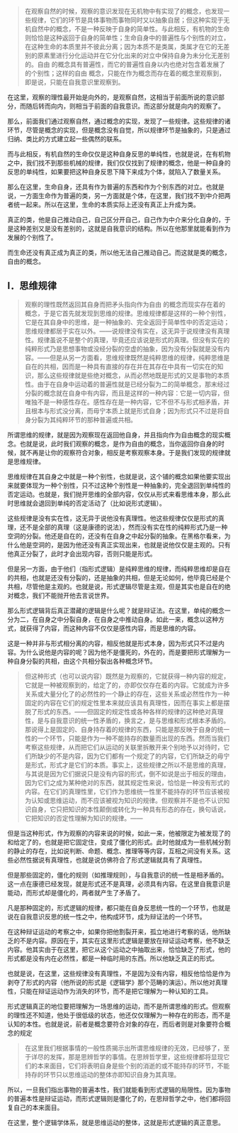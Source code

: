 <blockquote data-pid="qh9y1RBE">在观察自然的时候，观察的意识发现在无机物中有实现了的概念，也发现一些规律，它们的环节是具体事物而事物同时又以抽象自居；但这种实现于无机自然中的概念，不是一种反映于自身的简单性。与此相反，有机物的生命则恰恰是这种返回于自身的简单性；生命自身中的普遍性与个别性的对立，在这种生命的本质里并不彼此分离；因为本质不是类属，类属才在它的无差别的原素里进行分化运动并在它分化出来的对立中保持自身为未分化无差别的。自由 的概念具有普遍性，而它的普遍性自身以内也绝对包含着发展了的个别性；这样的自由 概念，只能在作为概念而存在着的概念里观察到，即是说，只能在自我意识里观察到。</blockquote><p data-pid="GqOqzGw0">在这里，观察的理性最开始是向外的，是观察自然，这相当于前面所说的意识部分，而随后转而向内，则相当于前面的自我意识。而这部分就是向内的观察了。</p><p data-pid="0ZztyiLH">那么，前面我们通过观察自然，通过概念的实现，发现了一些规律。这些规律的诸环节，尽管是概念的实现，但是概念没有自觉，所以规律环节是抽象的，只是通过归纳、类比的方式建立起一些偶然的联系。</p><p data-pid="2mxxjwNj">而与此相反，有机自然的生命仅仅是这种自身反思的单纯性，也就是说，在有机物之中，我们找不到那些机械的规律，我们仅仅找到了规律的概念，他是一种自身的反思的单纯性，如果要把这种自身反思下降下来成为个体，就陷入了数量关系。</p><p data-pid="mqpwj4J5">那么在这里，生命自身，还具有作为普遍的东西和作为个别东西的对立。也就是说，一方面生命作为普遍的类，另一方面就是个体，在这里，我们找不到中介把两者统一起来。所以在这里，生命的本质实际上还没有真正上升成为类。</p><p data-pid="5jJd1q8W">真正的类，他是自己推动自己，自己区分开自己，自己作为中介来分化自身的，于是这种差别又是没有差别的，这就是自我意识的结构。所以在他那里就能看到作为发展的个别性了。</p><p data-pid="B47SCYmZ">而生命还没有真正成为真正的类，所以他无法自己推动自己。而这就是类的概念，自由的概念。</p><h2>Ⅰ．思维规律</h2><blockquote data-pid="WOE4lXQF">观察的理性既然返回其自身而把矛头指向作为自由 的概念而现实存在着的概念，于是它首先就发现到思维的规律。思维规律都是这样的一种个别性，它是在其自身中的思维，是一种抽象的、完全返回于简单性中的否定运动；思维规律都居于实在以外。——说规律没有实在，这无异于说规律没有真理性。规律虽说不是整个的真理，毕竟还应该说是形式的真理。但没有实在的纯粹形式乃是思想事物或没经分裂的空虚的抽象，因为没有分裂就是没有内容。——但是从另一方面看，思维规律既然是纯粹思维的规律，纯粹思维是自在的共相，因而是一种具有直接的存在并在其存在中具有一切实在的知识，那么这些规律就是些绝对概念，从而必然地既是形式的又是事物的本质性。由于在自身中运动着的普遍性就是已经分裂为二的简单概念，那末经过分裂的概念就在自身中有内容，而且是这样的一种内容：它是一切内容，但唯独不是一种感性存在。感性存在是一种内容，它不但不与形式相矛盾，并且根本与形式没分离，而毋宁本质上就是形式自身；因为形式只不过是将自身分裂为其纯粹环节的那种普遍或共相。</blockquote><p data-pid="hMo59FK0">所谓思维的规律，就是因为观察现在返回他自身，并且指向作为自由概念的现实概念。也就是说，此时我们观察的概念，是作为自由的概念，当你返回你自身的时候，就不再是让你的观察符合对象，相反是考察观察本身。于是我们发现的规律就是思维规律。</p><p data-pid="UJGNn9YE">思维规律在其自身之中就是一种个别性，也就是说，这个铺的概念如果他要实现出来就要体现为一种个别性，只不过这种个别性是一种抽象的，完全退回到单纯性的否定运动。也就是，我们抛开思维的全部内容，仅仅从形式来看思维本身，那么此时思维就会退回到单纯的否定活动了（比如说形式逻辑）。</p><p data-pid="qxzjIXl6">这些规律是没有实在性，这无异于说他没有真理性。他这些规律仅仅是形式的真理，还不是全部的真理（这是康德的说法），然而没有实在性的纯粹形式乃是一种空洞的分裂。他还是自在的，还没有在自身之中起分裂的抽象。在黑格尔看来，为什么他是空洞的，是因为他还没有真正实现出来，也就是说他仅仅是主观的。只有他真正分裂了，此时才会出现内容，否则只能是形式。</p><p data-pid="JJAGHXSi">但是另一方面，由于他们（指形式逻辑）是纯粹思维的规律，而纯粹思维却是自在的共相，也就是还没有分裂的，还是抽象的共相，但是无论如何，他毕竟已经是个共相，尽管他是主观的。也就是说，形式逻辑尽管是主观，但是其实也是自在的绝对概念，我们不能抛开他去言说世界。</p><p data-pid="YCxHX47s">那么形式逻辑背后真正潜藏的逻辑是什么呢？就是辩证法。在这里，单纯的概念一分为二，在自身之中分裂自身，在自身之中推动自身。如此一来，概念以这种方式，就获得了内容，而这种内容不仅仅是感性内容，而是思维的内容。</p><p data-pid="De9CfnLw">这是一种并非与形式相分离的内容，相反他就是形式本身，因为形式只不过是内容。为什么说他是内容的呢？因为他不是僵死的，外在的，而是要把形式理解为一种自身分裂的共相，由这个共相分裂出各种概念环节。</p><blockquote data-pid="J1F6xdM1">但这种形式（也可以说内容）既然是为观察的，它就获得一种内容的规定，它就是一种被观察到的，给定了的，亦即仅仅存在着的内容。它就成为许多关系或大量分化了的必然性的一个静止的存在，这些关系或必然性作为一种固定的内容在它们的规定性里本来就应该具有真理性，因而在事实上都是摆脱了形式的东西。——但固定的规定性或各种各样的规律的这种绝对真理性，是与自我意识的统一性矛盾的，换言之，是与思维和形式根本矛盾的。那说得上是固定的、自身持存着的规律的东西，只能是那反映于自身的统一性的一个环节，只能是作为一种不能持存的数量而出现的东西。然而当我们考察这些规律，从而把它们从运动的关联里拆散开来个别地予以对待时，它们所缺少的不是内容，因为它们都有一个规定了的内容，它们所缺乏的毋宁是形式，形式才是它们的本质。事实上，这些规律之所以不是思维的真理，与其说是因为它们据说只是没有内容的形式，倒不如说是出于相反的理由，因为它们之成为某种绝对的东西，就其规定性来说，恰恰是一种没有形式的内容。在它们的真理性里，它们作为思维统一性里不能持存的环节应该被视为认知或思维运动，而不应该被视为知识的规律。但观察并不是也不认识知识自身，它只把知识的本性颠倒或转化为一种具有形态的存在，换句话说，它把知识的否定性理解为知识的规律。——</blockquote><p data-pid="h3E0proT">但是当这种形式，作为观察的内容来说的时候，如此一来，他被限定为被发现了的和给定了的，也就是把它固定住，变成了僵化的形式。此时他就成为一些机械分割的静止的存在，比如说判断、命题、概念、推理等等内容，互相之间没有关系。这些必然性据说有真理性，也就是说仿佛符合了形式逻辑就具有了真理性。</p><p data-pid="vkzT41oV">但是那些固定的，僵化的规则（如推理规则），与自我意识的统一性是相矛盾的。这一点在康德已经发现，就是形式还不是真理，必须具有内容。在这里自我意识是能动，而形式却是僵化的，两者就产生了矛盾了。</p><p data-pid="J1Jgbwrn">凡是那种固定的，形式逻辑的规律，都只能在自身反思统一性的一个环节，也就是说在自我意识反思的统一性之中，他构成环节，成为辩证法的一个环节。</p><p data-pid="kBq00SvJ">在这种辩证运动的考察之中，如果你把他割裂开来，孤立地进行考察的话，他所缺乏的不是内容。原因在于，其实在这里形式逻辑是要放在辩证运动考察，他不缺乏内容。他其实由于在这里，把它从这个运动之中抽取出来，恰恰缺乏了形式，他的形式都是没有内在必然性，都是一种临时用的东西。所以他缺乏真正的形式。</p><p data-pid="fgtttIn3">也就是说，在这里，这些规律没有真理性，不是因为没有内容，相反他恰恰是作为剥夺了形式的内容（他所说的形式是《逻辑学》那个范畴的演运）。所以他对真理性，只能在辩证运动作为消失的环节，而不是把它理解为一种认知的工具。</p><p data-pid="CIBidcHn">形式逻辑真正的地位要把理解为一场思维的运动，而不是所谓思维的形式。但观察的理性还不知道，他处于很低级的状态，他还仅仅理解为一种存在的形态，而不是认知的本性。也就是说，前者是概念要符合对象的存在，而后者则是对象要符合概念的规定</p><blockquote data-pid="hjkrT4hC">在这里我们根据事情的一般性质揭示出所谓思维规律的无效，已经够了，至于详尽的发挥，那是思辨哲学的事情。在思辨哲学里，这些规律都将显现它们的本来面目，它们将表明自身是些个别的消逝的或不能持存的环节，不能持存的环节只以思维运动的整体亦即知识自身为其真理。</blockquote><p data-pid="D4rfeMMU">所以，一旦我们指出事物的普遍本性，我们就能看到形式逻辑的局限性。因为事物的普遍本性是辩证运动，而形式逻辑则是僵化了的，在思辩哲学之中，他们都将回复自己的本来面目。</p><p data-pid="TDgHSSJ_">在这里，整个逻辑学体系，就是思维运动的整体，这就是形式逻辑的真正意思。</p><p></p><p></p>